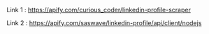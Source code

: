 Link 1 : https://apify.com/curious_coder/linkedin-profile-scraper

Link 2 : https://apify.com/saswave/linkedin-profile/api/client/nodejs

